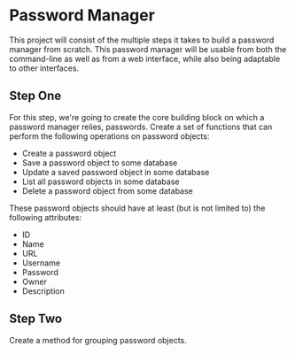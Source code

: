 # Password Manager #
This project will consist of the multiple steps it takes to build
a password manager from scratch. This password manager will be usable from both the command-line
as well as from a web interface, while also being adaptable to other interfaces.

## Step One ##
For this step, we're going to create the core building block on which a password manager relies, passwords.
Create a set of functions that can perform the following operations on password objects:
* Create a password object
* Save a password object to some database
* Update a saved password object in some database
* List all password objects in some database
* Delete a password object from some database

These password objects should have at least (but is not limited to) the following attributes:
* ID
* Name
* URL
* Username
* Password
* Owner
* Description

## Step Two ##
Create a method for grouping password objects.
